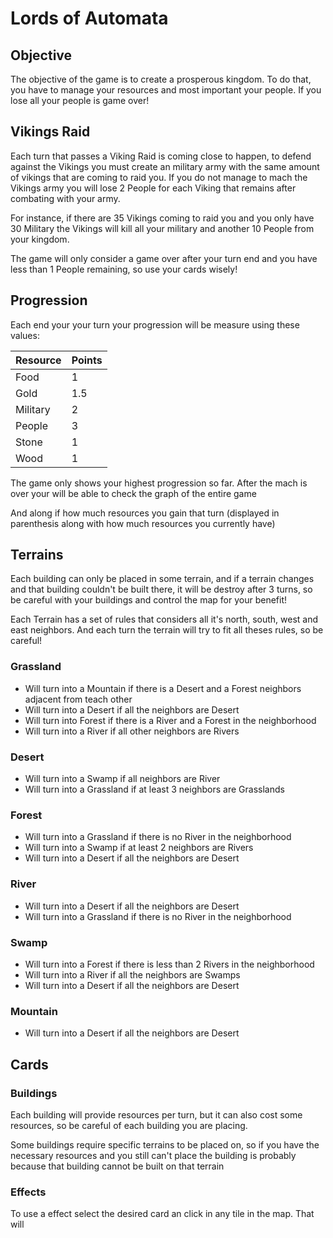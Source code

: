 # Lords of Automata

## Objective

The objective of the game is to create a prosperous kingdom. To do that, you have to manage your resources and most important your people. If you lose all your people is game over!

## Vikings Raid

Each turn that passes a Viking Raid is coming close to happen, to defend against the Vikings you must create an military army with the same amount of vikings that are coming to raid you. If you do not manage to mach the Vikings army you will lose 2 People for each Viking that remains after combating with your army.

For instance, if there are 35 Vikings coming to raid you and you only have 30 Military the Vikings will kill all your military and another 10 People from your kingdom.

The game will only consider a game over after your turn end and you have less than 1 People remaining, so use your cards wisely!

## Progression

Each end your your turn your progression will be measure using these values:

| Resource | Points |
| -------- | ------ |
| Food     | 1      |
| Gold     | 1.5    |
| Military | 2      |
| People   | 3      |
| Stone    | 1      |
| Wood     | 1      |

The game only shows your highest progression so far. After the mach is over your will be able to check the graph of the entire game

And along if how much resources you gain that turn (displayed in parenthesis along with how much resources you currently have)

## Terrains

Each building can only be placed in some terrain, and if a terrain changes and that building couldn't be built there, it will be destroy after 3 turns, so be careful with your buildings and control the map for your benefit!

Each Terrain has a set of rules that considers all it's north, south, west and east neighbors. And each turn the terrain will try to fit all theses rules, so be careful!

### Grassland

- Will turn into a Mountain if there is a Desert and a Forest neighbors adjacent from teach other
- Will turn into a Desert if all the neighbors are Desert
- Will turn into Forest if there is a River and a Forest in the neighborhood
- Will turn into a River if all other neighbors are Rivers

### Desert

- Will turn into a Swamp if all neighbors are River
- Will turn into a Grassland if at least 3 neighbors are Grasslands

### Forest

- Will turn into a Grassland if there is no River in the neighborhood
- Will turn into a Swamp if at least 2 neighbors are Rivers
- Will turn into a Desert if all the neighbors are Desert

### River

- Will turn into a Desert if all the neighbors are Desert
- Will turn into a Grassland if there is no River in the neighborhood

### Swamp

- Will turn into a Forest if there is less than 2 Rivers in the neighborhood
- Will turn into a River if all the neighbors are Swamps
- Will turn into a Desert if all the neighbors are Desert

### Mountain

- Will turn into a Desert if all the neighbors are Desert

## Cards

### Buildings

Each building will provide resources per turn, but it can also cost some resources, so be careful of each building you are placing.

Some buildings require specific terrains to be placed on, so if you have the necessary resources and you still can't place the building is probably because that building cannot be built on that terrain

### Effects

To use a effect select the desired card an click in any tile in the map. That will
